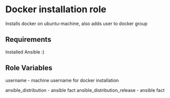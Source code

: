 Docker installation role
=========

Installs docker on ubuntu-machine, also adds user to docker group 

Requirements
------------

Installed Ansible :)

Role Variables
--------------

username - machine username for docker installation

ansible_distribution - ansible fact
ansible_distribution_release - ansible fact

